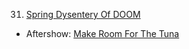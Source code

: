 31. [Spring Dysentery Of DOOM](https://linuxgamecast.com/2013/03/linuxgamecast-weekly-ep31-spring-dysentery-of-doom/)
   * Aftershow: [Make Room For The Tuna](https://linuxgamecast.com/2013/03/linuxgamecast-weekly-ep31-aftershow-make-room-for-the-tuna/)
